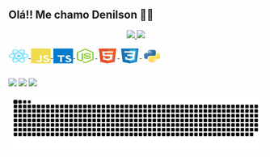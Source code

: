 ## Olá!! Me chamo Denilson 👋🏼 
 <div align="center">
  <a href="https://github.com/denilsondsousa">
  <img height="180em" src="https://github-readme-stats.vercel.app/api?username=denilsondsousa&show_icons=true&theme=blueberry&include_all_commits=true&count_private=true"/>
  <img height="180em" src="https://github-readme-stats.vercel.app/api/top-langs/?username=denilsondsousa&layout=compact&langs_count=7&theme=blueberry"/>
</div>
<div style="display: inline_block"><br>
  <img align="center" alt="Deni-React" height="30" width="40" src="https://raw.githubusercontent.com/devicons/devicon/master/icons/react/react-original.svg">
  <img align="center" alt="Deni-Js" height="30" width="40" src="https://raw.githubusercontent.com/devicons/devicon/master/icons/javascript/javascript-plain.svg">
  <img align="center" alt="Deni-Ts" height="30" width="40" src="https://raw.githubusercontent.com/devicons/devicon/master/icons/typescript/typescript-plain.svg">
  <img align="center" alt="Deni-NodeJS" height="30" width="40" src="https://raw.githubusercontent.com/devicons/devicon/master/icons/nodejs/nodejs-original.svg">
  <img align="center" alt="Deni-HTML" height="30" width="40" src="https://raw.githubusercontent.com/devicons/devicon/master/icons/html5/html5-original.svg">
  <img align="center" alt="Deni-CSS" height="30" width="40" src="https://raw.githubusercontent.com/devicons/devicon/master/icons/css3/css3-original.svg">
  <img align="center" alt="Deni-Python" height="30" width="40" src="https://raw.githubusercontent.com/devicons/devicon/master/icons/python/python-original.svg">
</div>
  
 ## 
  
<div> 
  <a href="https://instagram.com/denilsondsousa" target="_blank"><img src="https://img.shields.io/badge/Instagram-E4405F?style=for-the-badge&logo=instagram&logoColor=white"        target="_blank"></a>
  <a href = "mailto:denilsondssufpi@gmail.com"><img src="https://img.shields.io/badge/Gmail-D14836?style=for-the-badge&logo=gmail&logoColor=white" target="_blank"></a>
  <a href="https://www.linkedin.com/in/denilson-sousa-2a4228214" target="_blank"><img src="https://img.shields.io/badge/LinkedIn-0077B5?style=for-the-badge&logo=linkedin&logoColor=white" target="_blank"></a> 
  
   ![Snake animation](https://github.com/denilsondsousa/denilsondsousa/blob/output/github-contribution-grid-snake.svg)

</div>
